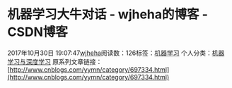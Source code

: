 # 机器学习大牛对话 - wjheha的博客 - CSDN博客
2017年10月30日 19:07:47[wjheha](https://me.csdn.net/wjheha)阅读数：126标签：[机器学习](https://so.csdn.net/so/search/s.do?q=机器学习&t=blog)
个人分类：[机器学习与深度学习](https://blog.csdn.net/wjheha/article/category/6968956)
原系列文章链接：[http://www.cnblogs.com/yymn/category/697334.html](http://www.cnblogs.com/yymn/category/697334.html)
